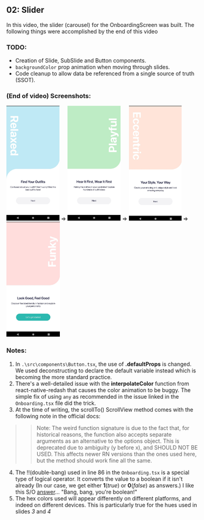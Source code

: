## 02: Slider

In this video, the slider (carousel) for the OnboardingScreen was built. The following things were accomplished by the end of this video

### TODO:
- Creation of Slide, SubSlide and Button components.
- `backgroundColor` prop animation when moving through slides.
- Code cleanup to allow data be referenced from a single source of truth (SSOT).

### (End of video) Screenshots:

<img src="https://github.com/firstChairCoder/React-Native-Gestures-and-Animations/blob/02_slider/_static/02.1_slider.jpg" height="300" />  =>  <img src="https://github.com/firstChairCoder/React-Native-Gestures-and-Animations/blob/02_slider/_static/02.2_slider.jpg" height="300" />
=>  <img src="https://github.com/firstChairCoder/React-Native-Gestures-and-Animations/blob/02_slider/_static/02.3_slider.jpg" height="300" />
=>  <img src="https://github.com/firstChairCoder/React-Native-Gestures-and-Animations/blob/02_slider/_static/02.4_slider.jpg" height="300" />


### Notes:
1. In `.\src\components\Button.tsx`, the use of **.defaultProps** is changed. We used deconstructing to declare the default variable instead which is becoming the more standard practice.
2. There's a well-detailed issue with the **interpolateColor** function from react-native-redash that causes the color animation to be buggy. The simple fix of using `any` as recommended in the issue linked in the `Onboarding.tsx` file did the trick.
3. At the time of writing, the scrollTo() ScrollView method comes with the following note in the official docs:
>> Note: The weird function signature is due to the fact that, for historical reasons, the function also accepts separate arguments as an alternative to the options object. This is deprecated due to ambiguity (y before x), and SHOULD NOT BE USED.
This affects newer RN versions than the ones used here, but the method should work fine all the same.
4. The !!(double-bang) used in line 86 in the `Onboarding.tsx` is a special type of logical operator. It converts the value to a boolean if it isn't already (In our case, we get either **1**(_true_) or **0**(_false_) as answers.) I like this S/O [answer](https://stackoverflow.com/a/32572016/17180119)... "Bang, bang, you're boolean!"
5. The hex colors used will appear differently on different platforms, and indeed on different devices. This is particularly true for the hues used in slides _3_ and _4_
